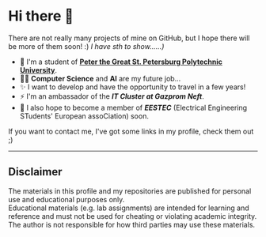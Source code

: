 # Hi there 👋

There are not really many projects of mine on GitHub, but I hope there will be more of them soon! :) *I have sth to show......)*

- 🔭 I'm a student of **[Peter the Great St. Petersburg Polytechnic University](https://www.spbstu.ru/)**.
- 👨‍💻 **Computer Science** and **AI** are my future job...
- ✨ I want to develop and have the opportunity to travel in a few years!
- ⚡ I'm an ambassador of the _**IT Cluster at Gazprom Neft**_.
- 💬 I also hope to become a member of _**EESTEC**_ (Electrical Engineering STudents' European assoCiation) soon.

If you want to contact me, I've got some links in my profile, check them out ;)

___
## Disclaimer
The materials in this profile and my repositories are published for personal use and educational purposes only.  
Educational materials (e.g. lab assignments) are intended for learning and reference and must not be used for cheating or violating academic integrity.  
The author is not responsible for how third parties may use these materials.

<!--
## Educational materials
If you came here for educational materials, here are some links you might like:
### MCS (МКН)
- 1 sem C labs: https://github.com/Lurtced/mcs-sem1-aap-labs
- 2 sem C labs: https://github.com/Lurtced/mcs-sem2-paa-labs
- 2 sem C coursework (tictactoe): https://github.com/Lurtced/mcs-sem2-coursework
- 3 sem C++ labs: https://github.com/Lurtced/mcs-sem3-oop-labs
- 3 sem discrete math labs: https://github.com/Lurtced/mcs-sem3-dismath-labs
-->




<!--
**Lurtced/Lurtced** is a ✨ _special_ ✨ repository because its `README.md` (this file) appears on your GitHub profile.

Here are some ideas to get you started:

- 🔭 I’m currently working on ...
- 🌱 I’m currently learning ...
- 👯 I’m looking to collaborate on ...
- 🤔 I’m looking for help with ...
- 💬 Ask me about ...
- 📫 How to reach me: ...
- 😄 Pronouns: ...
- ⚡ Fun fact: ...
-->
